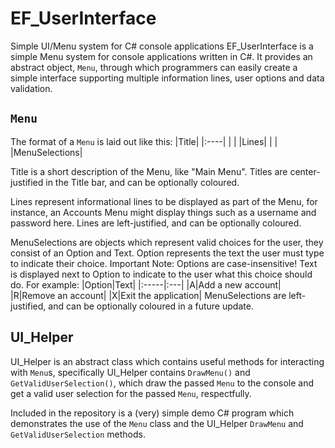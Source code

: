 # EF_UserInterface
Simple UI/Menu system for C# console applications
EF_UserInterface is a simple Menu system for console applications written in C#.
It provides an abstract object, `Menu`, through which programmers can easily create a simple interface supporting multiple information lines, user options and data validation.

## `Menu`
The format of a `Menu` is laid out like this:
|Title|
|:----|
| |
|Lines|
| |
|MenuSelections|

Title is a short description of the Menu, like "Main Menu". Titles are center-justified in the Title bar, and can be optionally coloured.

Lines represent informational lines to be displayed as part of the Menu, for instance, an Accounts Menu might display things such as a username and password here.
Lines are left-justified, and can be optionally coloured.

MenuSelections are objects which represent valid choices for the user, they consist of an Option and Text.
Option represents the text the user must type to indicate their choice. Important Note: Options are case-insensitive!
Text is displayed next to Option to indicate to the user what this choice should do.
For example:
|Option|Text|
|:-----|:---|
|A|Add a new account|
|R|Remove an account|
|X|Exit the application|
MenuSelections are left-justified, and can be optionally coloured in a future update.

## UI_Helper
UI_Helper is an abstract class which contains useful methods for interacting with `Menu`s, specifically UI_Helper contains `DrawMenu()` and `GetValidUserSelection()`,
which draw the passed `Menu` to the console and get a valid user selection for the passed `Menu`, respectfully.

Included in the repository is a (very) simple demo C# program which demonstrates the use of the `Menu` class and the UI_Helper `DrawMenu` and `GetValidUserSelection` methods.
